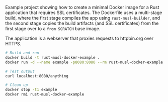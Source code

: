 Example project showing how to create a minimal Docker image for a Rust
application that requires SSL certificates. The Dockerfile uses a multi-stage
build, where the first stage compiles the app using `rust-musl-builder`, and
the second stage copies the build artifacts (and SSL certificates) from the
first stage over to a `from SCRATCH` base image.

The application is a webserver that proxies requests to httpbin.org over HTTPS.

```sh
# Build and run
docker build -t rust-musl-docker-example .
docker run -d --name example -p8080:8080 --rm rust-musl-docker-example

# Test output
curl localhost:8080/anything

# Clean up
docker stop -t1 example
docker rmi rust-musl-docker-example
```

